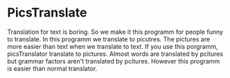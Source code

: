 # PicsTranslate

Translation for text is boring. So we make it this programm for people funny to translate. In this programm we translate to picutres. The pictures are more easier than text when we translate to text.
If you use this porgramm, picsTranslator translate to pictures. Almost words are translated by pcitures but grammar factors aren't translated by pcitures. However this programm is easier than normal translator.   
